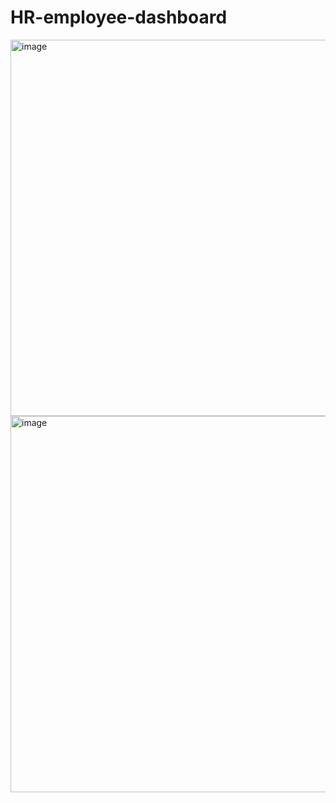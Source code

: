# HR-employee-dashboard

<img width="602" alt="image" src="https://github.com/novavae/HR-employee-dashboard/assets/57035775/cad8d254-3bbf-4017-ac82-32438efdefd1">


<img width="602" alt="image" src="https://github.com/novavae/HR-employee-dashboard/assets/57035775/363999ac-fe2a-445f-809a-08a2a5fda8ab">

